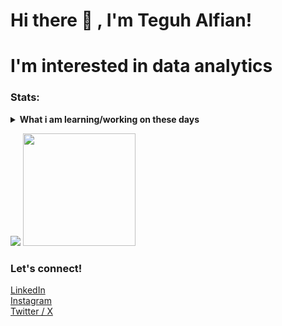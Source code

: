 # Hi there 👋 , I'm Teguh Alfian!
# I'm interested in data analytics

### Stats:
<details>
 <summary><strong>What i am learning/working on these days</strong></summary>
    - 🌱 I’m currently learning Python </br>
    - 👯 I’m looking to collaborate on data analysis projects </br>
    - 🤔 I’m looking for help with master of python analysis.. </br>
    - 💬 Ask me about anything.</br>
    - 📫 How to reach me: <a href="teguhalfian01.mta@gmail.com">Contact me!</a>  </br>
    - 😄 Pronouns: He/Him </br>
    - ⚡ Fun fact: Love weight lifting and watching movies </br>
</details>
<p>
    <img src="https://github-readme-stats.vercel.app/api?username=teguhalf&hide=contribs,prs&show_icons=true&hide_border=true&title_color=000" />
    <img src="https://github-readme-stats.vercel.app/api/top-langs/?username=teguhalf&layout=compact" height=180 />
</p>

### Let's connect!
<p>
    <a href="https://www.linkedin.com/in/muhammad-teguh-alfian-05699a2a9/">LinkedIn</a><br>
    <a href="https://www.instagram.com/teguh_alf/">Instagram</a><br>
    <a href="https://x.com/Forgive79653703">Twitter / X</a><br>
</p>
